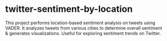 # twitter-sentiment-by-location
This project performs location-based sentiment analysis on tweets using VADER. It analyzes tweets from various cities to determine overall sentiment &amp; generates visualizations. Useful for exploring sentiment trends on Twitter.
